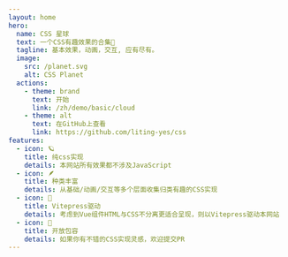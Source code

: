 ```yaml
---
layout: home
hero:
  name: CSS 星球
  text: 一个CSS有趣效果的合集🌟
  tagline: 基本效果，动画，交互, 应有尽有。
  image:
    src: /planet.svg
    alt: CSS Planet
  actions:
    - theme: brand
      text: 开始
      link: /zh/demo/basic/cloud
    - theme: alt
      text: 在GitHub上查看
      link: https://github.com/liting-yes/css
features:
  - icon: 🪐
    title: 纯css实现
    details: 本网站所有效果都不涉及JavaScript
  - icon: 🪶
    title: 种类丰富
    details: 从基础/动画/交互等多个层面收集归类有趣的CSS实现
  - icon: 🦥
    title: Vitepress驱动
    details: 考虑到Vue组件HTML与CSS不分离更适合呈现，则以Vitepress驱动本网站
  - icon: 🍪
    title: 开放包容
    details: 如果你有不错的CSS实现灵感，欢迎提交PR
---
```

